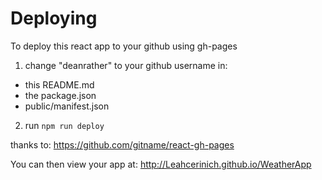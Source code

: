 # Deploying

To deploy this react app to your github using gh-pages

1) change "deanrather" to your github username in:
- this README.md
- the package.json
- public/manifest.json

2) run `npm run deploy`

thanks to: https://github.com/gitname/react-gh-pages

You can then view your app at: http://Leahcerinich.github.io/WeatherApp
